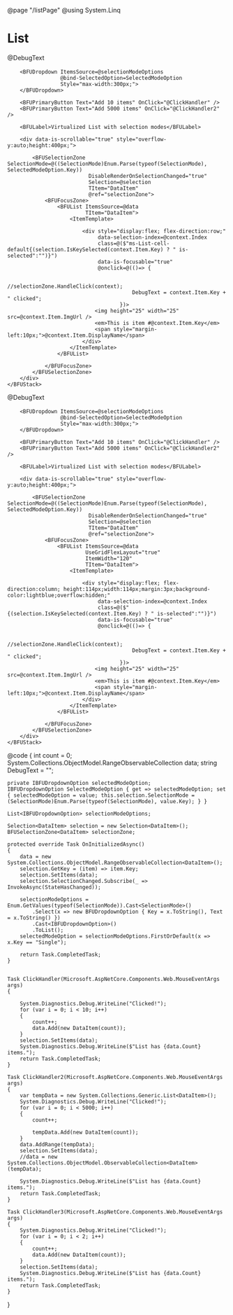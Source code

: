 ﻿@page "/listPage"
@using System.Linq 

<h1>List</h1>

<Demo Key="0" Header="Basic Vertical List with selection" MetadataPath="listPage">
    <BFUStack Style="height:500px;">
        <div style="height:20px;">
            @DebugText
        </div>

        <BFUDropdown ItemsSource=@selectionModeOptions
                     @bind-SelectedOption=SelectedModeOption
                     Style="max-width:300px;">
        </BFUDropdown>

        <BFUPrimaryButton Text="Add 10 items" OnClick="@ClickHandler" />
        <BFUPrimaryButton Text="Add 5000 items" OnClick="@ClickHandler2" />

        <BFULabel>Virtualized List with selection modes</BFULabel>

        <div data-is-scrollable="true" style="overflow-y:auto;height:400px;">

            <BFUSelectionZone SelectionMode=@((SelectionMode)Enum.Parse(typeof(SelectionMode), SelectedModeOption.Key))
                              DisableRenderOnSelectionChanged="true"
                              Selection=@selection
                              TItem="DataItem"
                              @ref="selectionZone">
                <BFUFocusZone>
                    <BFUList ItemsSource=@data
                             TItem="DataItem">
                        <ItemTemplate>

                            <div style="display:flex; flex-direction:row;"
                                 data-selection-index=@context.Index
                                 class=@($"ms-List-cell-default{(selection.IsKeySelected(context.Item.Key) ? " is-selected":"")}")
                                 data-is-focusable="true"
                                 @onclick=@(()=> {

                                            //selectionZone.HandleClick(context);
                                            DebugText = context.Item.Key + " clicked";
                                        })>
                                <img height="25" width="25" src=@context.Item.ImgUrl />
                                <em>This is item #@context.Item.Key</em>
                                <span style="margin-left:10px;">@context.Item.DisplayName</span>
                            </div>
                        </ItemTemplate>
                    </BFUList>

                </BFUFocusZone>
            </BFUSelectionZone>
        </div>
    </BFUStack>
</Demo>

<Demo Key="1" Header="Basic Grid List with selection" MetadataPath="listPage">
    <BFUStack Style="height:500px;">
        <div style="height:20px;">
            @DebugText
        </div>

        <BFUDropdown ItemsSource=@selectionModeOptions
                     @bind-SelectedOption=SelectedModeOption
                     Style="max-width:300px;">
        </BFUDropdown>

        <BFUPrimaryButton Text="Add 10 items" OnClick="@ClickHandler" />
        <BFUPrimaryButton Text="Add 5000 items" OnClick="@ClickHandler2" />

        <BFULabel>Virtualized List with selection modes</BFULabel>

        <div data-is-scrollable="true" style="overflow-y:auto;height:400px;">

            <BFUSelectionZone SelectionMode=@((SelectionMode)Enum.Parse(typeof(SelectionMode), SelectedModeOption.Key))
                              DisableRenderOnSelectionChanged="true"
                              Selection=@selection
                              TItem="DataItem"
                              @ref="selectionZone">
                <BFUFocusZone>
                    <BFUList ItemsSource=@data
                             UseGridFlexLayout="true"
                             ItemWidth="120"
                             TItem="DataItem">
                        <ItemTemplate>

                            <div style="display:flex; flex-direction:column; height:114px;width:114px;margin:3px;background-color:lightblue;overflow:hidden;"
                                 data-selection-index=@context.Index
                                 class=@($"{(selection.IsKeySelected(context.Item.Key) ? " is-selected":"")}")
                                 data-is-focusable="true"
                                 @onclick=@(()=> {

                                            //selectionZone.HandleClick(context);
                                            DebugText = context.Item.Key + " clicked";
                                        })>
                                <img height="25" width="25" src=@context.Item.ImgUrl />
                                <em>This is item #@context.Item.Key</em>
                                <span style="margin-left:10px;">@context.Item.DisplayName</span>
                            </div>
                        </ItemTemplate>
                    </BFUList>

                </BFUFocusZone>
            </BFUSelectionZone>
        </div>
    </BFUStack>
</Demo>

@code {
    int count = 0;
    System.Collections.ObjectModel.RangeObservableCollection<DataItem> data;
    string DebugText = "";

    private IBFUDropdownOption selectedModeOption;
    IBFUDropdownOption SelectedModeOption { get => selectedModeOption; set { selectedModeOption = value; this.selection.SelectionMode = (SelectionMode)Enum.Parse(typeof(SelectionMode), value.Key); } }

    List<IBFUDropdownOption> selectionModeOptions;

    Selection<DataItem> selection = new Selection<DataItem>();
    BFUSelectionZone<DataItem> selectionZone;

    protected override Task OnInitializedAsync()
    {
        data = new System.Collections.ObjectModel.RangeObservableCollection<DataItem>();
        selection.GetKey = (item) => item.Key;
        selection.SetItems(data);
        selection.SelectionChanged.Subscribe(_ => InvokeAsync(StateHasChanged));

        selectionModeOptions = Enum.GetValues(typeof(SelectionMode)).Cast<SelectionMode>()
            .Select(x => new BFUDropdownOption { Key = x.ToString(), Text = x.ToString() })
            .Cast<IBFUDropdownOption>()
            .ToList();
        selectedModeOption = selectionModeOptions.FirstOrDefault(x => x.Key == "Single");

        return Task.CompletedTask;
    }


    Task ClickHandler(Microsoft.AspNetCore.Components.Web.MouseEventArgs args)
    {
        
        System.Diagnostics.Debug.WriteLine("Clicked!");
        for (var i = 0; i < 10; i++)
        {
            count++;
            data.Add(new DataItem(count));
        }
        selection.SetItems(data);
        System.Diagnostics.Debug.WriteLine($"List has {data.Count} items.");
        return Task.CompletedTask;
    }

    Task ClickHandler2(Microsoft.AspNetCore.Components.Web.MouseEventArgs args)
    {
        var tempData = new System.Collections.Generic.List<DataItem>();
        System.Diagnostics.Debug.WriteLine("Clicked!");
        for (var i = 0; i < 5000; i++)
        {
            count++;

            tempData.Add(new DataItem(count));
        }
        data.AddRange(tempData);
        selection.SetItems(data);
        //data = new System.Collections.ObjectModel.ObservableCollection<DataItem>(tempData);

        System.Diagnostics.Debug.WriteLine($"List has {data.Count} items.");
        return Task.CompletedTask;
    }

    Task ClickHandler3(Microsoft.AspNetCore.Components.Web.MouseEventArgs args)
    {
        System.Diagnostics.Debug.WriteLine("Clicked!");
        for (var i = 0; i < 2; i++)
        {
            count++;
            data.Add(new DataItem(count));
        }
        selection.SetItems(data);
        System.Diagnostics.Debug.WriteLine($"List has {data.Count} items.");
        return Task.CompletedTask;
    }



}
